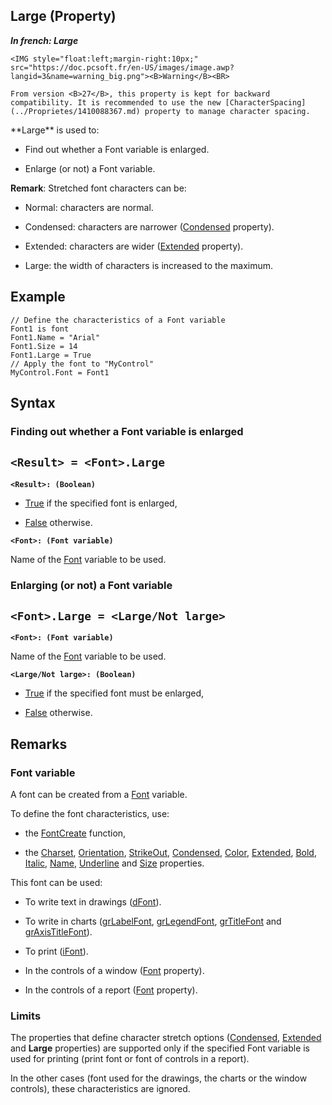 


## Large (Property)

***In french: Large***
	

<DIV class="specObsolete">
	<IMG style="float:left;margin-right:10px;" src="https://doc.pcsoft.fr/en-US/images/image.awp?langid=3&name=warning_big.png"><B>Warning</B><BR>
	From version <B>27</B>, this property is kept for backward compatibility. It is recommended to use the new [CharacterSpacing](../Proprietes/1410088367.md) property to manage character spacing. 
</DIV><a name="XUse"></a>
<a name="Use"></a>
<a name="description"></a>
**Large** is used to:

- Find out whether a Font variable is enlarged.

- Enlarge (or not) a Font variable.




**Remark**: Stretched font characters can be:

- Normal: characters are normal.

- Condensed: characters are narrower ([Condensed](../Proprietes/2513006.md) property).

- Extended: characters are wider ([Extended](../Proprietes/2513002.md) property).

- Large: the width of characters is increased to the maximum.





<a name="Example1"></a>
<a name="sample_code"></a>

## Example


```wl
// Define the characteristics of a Font variable
Font1 is font
Font1.Name = "Arial"
Font1.Size = 14
Font1.Large = True
// Apply the font to "MyControl"
MyControl.Font = Font1
```

<a name="XSYNTAX"></a>
<a name="SYNTAX1"></a>

## Syntax

### Finding out whether a Font variable is enlarged

`<Result> = <Font>.Large`
---

**`<Result>: (Boolean)`**



- <u><u><u><u>True</u></u></u></u> if the specified font is enlarged,

- <u><u><u><u>False</u></u></u></u> otherwise.




**`<Font>: (Font variable)`**

Name of the [Font](../Motscles/1514045.md) variable to be used.  


<a name="SYNTAX2"></a>

### Enlarging (or not) a Font variable

`<Font>.Large = <Large/Not large>`
---

**`<Font>: (Font variable)`**

Name of the [Font](../Motscles/1514045.md) variable to be used.

**`<Large/Not large>: (Boolean)`**



- <u><u><u><u>True</u></u></u></u> if the specified font must be enlarged,

- <u><u><u><u>False</u></u></u></u> otherwise.  






<a name="NOTE0"></a>
<a name="NOTE0_1"></a>

## Remarks


### Font variable
<a name="font_variable_ELTPARAGRAPHE000090"></a>

A font can be created from a [Font](../Motscles/1514045.md) variable.

To define the font characteristics, use:

- the [FontCreate](../WDLang1/3060002.md) function,

- the [Charset](../Proprietes/2512008.md), [Orientation](../Proprietes/1410086632.md), [StrikeOut](../Proprietes/2513005.md), [Condensed](../Proprietes/2513006.md), [Color](../Proprietes/2510071.md), [Extended](../Proprietes/2513002.md), [Bold](../Proprietes/2513001.md), [Italic](../Proprietes/2513007.md), [Name](../Proprietes/2510082.md), [Underline](../Proprietes/2513013.md) and [Size](../Proprietes/2510125.md) properties.




This font can be used:

- To write text in drawings ([dFont](../WDLang1/3029020.md)).

- To write in charts ([grLabelFont](../WDLang3/3042012.md), [grLegendFont](../WDLang3/3042037.md), [grTitleFont](../WDLang3/3042048.md) and [grAxisTitleFont](../WDLang3/3042059.md)).

- To print ([iFont](../WDLang5/3046014.md)).

- In the controls of a window ([Font](../Motscles/1514045.md) property).

- In the controls of a report ([Font](../Motscles/1514045.md) property).



<a name="NOTE0_2"></a>


### Limits
<a name="limits_ELTPARAGRAPHE000173"></a>

The properties that define character stretch options ([Condensed](../Proprietes/2513006.md), [Extended](../Proprietes/2513002.md) and **Large** properties) are supported only if the specified Font variable is used for printing (print font or font of controls in a report).

In the other cases (font used for the drawings, the charts or the window controls), these characteristics are ignored.


